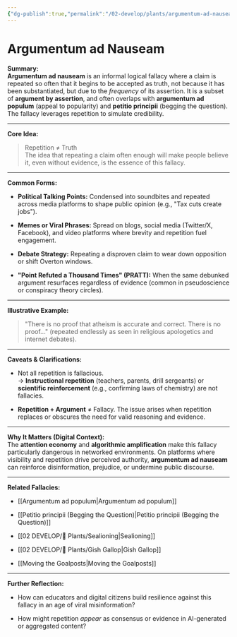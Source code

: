 ```yaml
---
{"dg-publish":true,"permalink":"/02-develop/plants/argumentum-ad-nauseam/","title":"Argumentum ad Nauseam","tags":["logical-fallacies","rhetoric","argumentation","media-literacy","repetition"],"created":"2025-07-19","updated":"2025-07-19"}
---
```


# Argumentum ad Nauseam

**Summary:**  
**Argumentum ad nauseam** is an informal logical fallacy where a claim is repeated so often that it begins to be accepted as truth, not because it has been substantiated, but due to the _frequency_ of its assertion. It is a subset of **argument by assertion**, and often overlaps with **argumentum ad populum** (appeal to popularity) and **petitio principii** (begging the question). The fallacy leverages repetition to simulate credibility.

---

**Core Idea:**

> Repetition ≠ Truth  
> The idea that repeating a claim often enough will make people believe it, even without evidence, is the essence of this fallacy.

---

**Common Forms:**

- **Political Talking Points:** Condensed into soundbites and repeated across media platforms to shape public opinion (e.g., "Tax cuts create jobs").
    
- **Memes or Viral Phrases:** Spread on blogs, social media (Twitter/X, Facebook), and video platforms where brevity and repetition fuel engagement.
    
- **Debate Strategy:** Repeating a disproven claim to wear down opposition or shift Overton windows.
    
- **"Point Refuted a Thousand Times" (PRATT):** When the same debunked argument resurfaces regardless of evidence (common in pseudoscience or conspiracy theory circles).
    

---

**Illustrative Example:**

> "There is no proof that atheism is accurate and correct. There is no proof..." (repeated endlessly as seen in religious apologetics and internet debates).

---

**Caveats & Clarifications:**

- Not all repetition is fallacious.  
    → **Instructional repetition** (teachers, parents, drill sergeants) or **scientific reinforcement** (e.g., confirming laws of chemistry) are not fallacies.
    
- **Repetition + Argument** ≠ Fallacy. The issue arises when repetition replaces or obscures the need for valid reasoning and evidence.
    

---

**Why It Matters (Digital Context):**  
The **attention economy** and **algorithmic amplification** make this fallacy particularly dangerous in networked environments. On platforms where visibility and repetition drive perceived authority, **argumentum ad nauseam** can reinforce disinformation, prejudice, or undermine public discourse.

---

**Related Fallacies:**

- [[Argumentum ad populum\|Argumentum ad populum]]
    
- [[Petitio principii (Begging the Question)\|Petitio principii (Begging the Question)]]
    
- [[02 DEVELOP/🌿 Plants/Sealioning\|Sealioning]]
    
- [[02 DEVELOP/🌿 Plants/Gish Gallop\|Gish Gallop]]
    
- [[Moving the Goalposts\|Moving the Goalposts]]
    

---

**Further Reflection:**

- How can educators and digital citizens build resilience against this fallacy in an age of viral misinformation?
    
- How might repetition _appear_ as consensus or evidence in AI-generated or aggregated content?